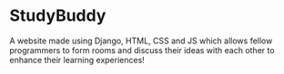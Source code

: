 # StudyBuddy

A website made using Django, HTML, CSS and JS which allows fellow programmers to form rooms and discuss their ideas with each other to enhance their learning experiences!
